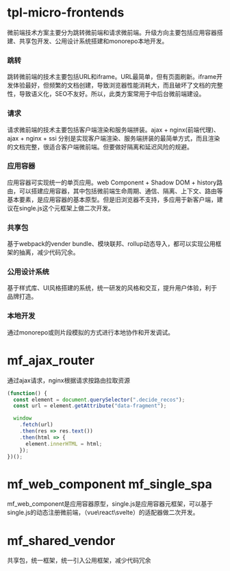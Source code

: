 # tpl-micro-frontends
微前端技术方案主要分为跳转微前端和请求微前端。升级方向主要包括应用容器搭建、共享包开发、公用设计系统搭建和monorepo本地开发。
### 跳转
跳转微前端的技术主要包括URL和iframe。URL最简单，但有页面刷新。iframe开发体验最好，但频繁的文档创建，导致浏览器性能消耗大，而且破坏了文档的完整性，导致语义化，SEO不友好。所以，此类方案常用于中后台微前端建设。
### 请求
请求微前端的技术主要包括客户端渲染和服务端拼装。ajax + nginx(前端代理)、ajax + nginx + ssi 分别是实现客户端渲染、服务端拼装的最简单方式，而且渲染的文档完整，很适合客户端微前端。但要做好隔离和延迟风险的规避。
### 应用容器
应用容器可实现统一的单页应用。web Component + Shadow DOM + history路由，可以搭建应用容器，其中包括微前端生命周期、通信、隔离、上下文、路由等基本要素，是应用容器的基本原型。但是旧浏览器不支持，多应用于新客户端，建议在single.js这个元框架上做二次开发。
### 共享包
基于webpack的vender bundle、模块联邦、rollup动态导入，都可以实现公用框架的抽离，减少代码冗余。
### 公用设计系统
基于样式库、UI风格搭建的系统，统一研发的风格和交互，提升用户体验，利于品牌打造。
### 本地开发
通过monorepo或则片段模拟的方式进行本地协作和开发调试。

# mf_ajax_router
通过ajax请求，nginx根据请求按路由拉取资源
```javascript
(function() {
  const element = document.querySelector(".decide_recos");
  const url = element.getAttribute("data-fragment");

  window
    .fetch(url)
    .then(res => res.text())
    .then(html => {
      element.innerHTML = html;
    });
})();
```

# mf_web_component mf_single_spa
mf_web_component是应用容器原型，single.js是应用容器元框架，可以基于single.js的动态注册微前端，（vue\react\svelte）的适配器做二次开发。

# mf_shared_vendor
共享包，统一框架，统一引入公用框架，减少代码冗余